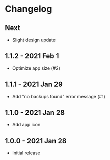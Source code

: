 # Changelog

## Next
- Slight design update

## 1.1.2 - 2021 Feb 1
- Optimize app size (#2)

## 1.1.1 - 2021 Jan 29
- Add "no backups found" error message (#1)

## 1.1.0 - 2021 Jan 28
- Add app icon

## 1.0.0 - 2021 Jan 28
- Initial release
